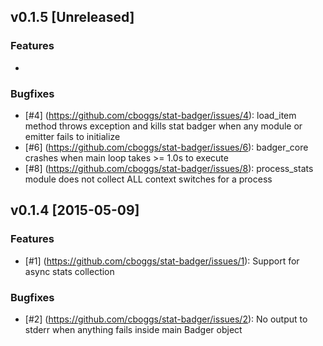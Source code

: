 ## v0.1.5 [Unreleased]
### Features
-

### Bugfixes
- [#4] (https://github.com/cboggs/stat-badger/issues/4): load_item method throws exception and kills stat badger when any module or emitter fails to initialize
- [#6] (https://github.com/cboggs/stat-badger/issues/6): badger_core crashes when main loop takes >= 1.0s to execute
- [#8] (https://github.com/cboggs/stat-badger/issues/8): process_stats module does not collect ALL context switches for a process


## v0.1.4 [2015-05-09]

### Features
- [#1] (https://github.com/cboggs/stat-badger/issues/1): Support for async stats collection

### Bugfixes
- [#2] (https://github.com/cboggs/stat-badger/issues/2): No output to stderr when anything fails inside main Badger object
